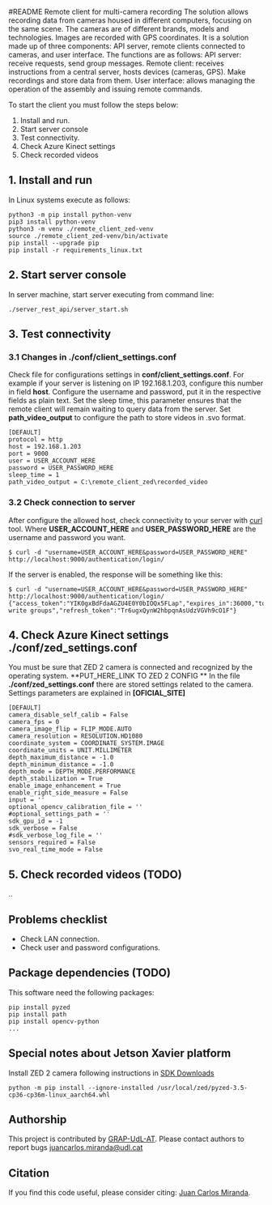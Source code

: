 #README Remote client for multi-camera recording
The solution allows recording data from cameras housed in different computers, focusing on the same scene. The cameras are of different brands, models and technologies. Images are recorded with GPS coordinates.
It is a solution made up of three components: API server, remote clients connected to cameras, and user interface.
The functions are as follows:
API server: receive requests, send group messages.
Remote client: receives instructions from a central server, hosts devices (cameras, GPS). Make recordings and store data from them.
User interface: allows managing the operation of the assembly and issuing remote commands.

To start the client you must follow the steps below:
1. Install and run.
2. Start server console
3. Test connectivity.
4. Check Azure Kinect settings
5. Check recorded videos

## 1. Install and run
In Linux systems execute as follows:
```
python3 -m pip install python-venv
pip3 install python-venv
python3 -m venv ./remote_client_zed-venv
source ./remote_client_zed-venv/bin/activate
pip install --upgrade pip
pip install -r requirements_linux.txt
```

## 2. Start server console
In server machine, start server executing from command line: 
```
./server_rest_api/server_start.sh
```

## 3. Test connectivity
### 3.1 Changes in ./conf/client_settings.conf
Check file for configurations settings in **conf/client_settings.conf**.
For example if your server is listening on IP 192.168.1.203, configure this number in field **host**.
Configure the username and password, put it in the respective fields as plain text.
Set the sleep time, this parameter ensures that the remote client will remain waiting to query data from the server.
Set **path_video_output** to configure the path to store videos in .svo format.

```
[DEFAULT]
protocol = http
host = 192.168.1.203
port = 9000
user = USER_ACCOUNT_HERE
password = USER_PASSWORD_HERE
sleep_time = 1
path_video_output = C:\remote_client_zed\recorded_video
```

### 3.2 Check connection to server 
After configure the allowed host, check connectivity to your server with [curl](https://curl.se/) tool.
Where **USER_ACCOUNT_HERE** and **USER_PASSWORD_HERE** are the username and password you want.
```
$ curl -d "username=USER_ACCOUNT_HERE&password=USER_PASSWORD_HERE" http://localhost:9000/authentication/login/
```

If the server is enabled, the response will be something like this:
```
$ curl -d "username=USER_ACCOUNT_HERE&password=USER_PASSWORD_HERE" http://localhost:9000/authentication/login/
{"access_token":"YIK0gxBdFdaAGZU4E0Y0bIOQx5FLap","expires_in":36000,"token_type":"Bearer","scope":"read write groups","refresh_token":"Tr6ugxQynW2hbpqnAsUdzVGVh9cO1F"}
```

## 4. Check Azure Kinect settings ./conf/zed_settings.conf
You must be sure that ZED 2 camera is connected and recognized by the operating system.
**PUT_HERE_LINK TO ZED 2 CONFIG **
In the file **./conf/zed_settings.conf** there are stored settings related to the camera.
Settings parameters are explained in **[OFICIAL_SITE]** 
```
[DEFAULT]
camera_disable_self_calib = False
camera_fps = 0
camera_image_flip = FLIP_MODE.AUTO
camera_resolution = RESOLUTION.HD1080
coordinate_system = COORDINATE_SYSTEM.IMAGE
coordinate_units = UNIT.MILLIMETER
depth_maximum_distance = -1.0
depth_minimum_distance = -1.0
depth_mode = DEPTH_MODE.PERFORMANCE
depth_stabilization = True
enable_image_enhancement = True
enable_right_side_measure = False
input = ''
optional_opencv_calibration_file = ''
#optional_settings_path = ''
sdk_gpu_id = -1
sdk_verbose = False
#sdk_verbose_log_file = ''
sensors_required = False
svo_real_time_mode = False
```

## 5. Check recorded videos (TODO)
..

## Problems checklist
* Check LAN connection.
* Check user and password configurations.

## Package dependencies (TODO)
This software need the following packages:
```
pip install pyzed
pip install path
pip install opencv-python
...

```
## Special notes about Jetson Xavier platform
Install ZED 2 camera following instructions in [SDK Downloads](https://www.stereolabs.com/developers/release/)
```
python -m pip install --ignore-installed /usr/local/zed/pyzed-3.5-cp36-cp36m-linux_aarch64.whl
```


## Authorship
This project is contributed by [GRAP-UdL-AT](http://www.grap.udl.cat/en/index.html).
Please contact authors to report bugs juancarlos.miranda@udl.cat

## Citation
If you find this code useful, please consider citing:
[Juan Carlos Miranda](https://github.com/juancarlosmiranda).
